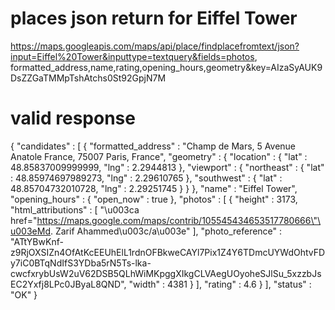 # places json return for Eiffel Tower
https://maps.googleapis.com/maps/api/place/findplacefromtext/json?input=Eiffel%20Tower&inputtype=textquery&fields=photos,
formatted_address,name,rating,opening_hours,geometry&key=AIzaSyAUK9DsZZGaTMMpTshAtchs0St92GpjN7M

# valid response
{
   "candidates" : [
      {
         "formatted_address" : "Champ de Mars, 5 Avenue Anatole France, 75007 Paris, France",
         "geometry" : {
            "location" : {
               "lat" : 48.85837009999999,
               "lng" : 2.2944813
            },
            "viewport" : {
               "northeast" : {
                  "lat" : 48.85974697989273,
                  "lng" : 2.29610765
               },
               "southwest" : {
                  "lat" : 48.85704732010728,
                  "lng" : 2.29251745
               }
            }
         },
         "name" : "Eiffel Tower",
         "opening_hours" : {
            "open_now" : true
         },
         "photos" : [
            {
               "height" : 3173,
               "html_attributions" : [
                  "\u003ca href=\"https://maps.google.com/maps/contrib/105545434653517780666\"\u003eMd. Zarif Ahammed\u003c/a\u003e"
               ],
               "photo_reference" : "ATtYBwKnf-z9RjOXSIZn4OfAtKcEEUhElL1rdnOFBkweCAYl7Pix1Z4Y6TDmcUYWdOhtvFDy7iC0BTqNdIfS3YDba5rN5Ts-lka-cwcfxrybUsW2uV62DSB5QLhWiMKpggXIkgCLVAegUOyoheSJlSu_5xzzbJsEC2Yxfj8LPc0JByaL8QND",
               "width" : 4381
            }
         ],
         "rating" : 4.6
      }
   ],
   "status" : "OK"
}
